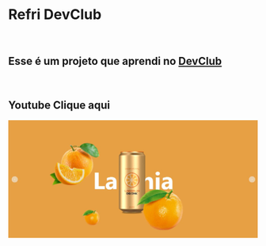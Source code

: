 <h1>Refri DevClub</h1>
<br>
<h2>Esse é um projeto que aprendi no <a href="https://rodolfomori.com.br/devclub">DevClub</a></h2>
<br>
<h2>Youtube <a herf="https://www.youtube.com/watch?v=QLbrpjfltFs&list=PLsFVybaG4mOBmLZH65Z5HbR0FieLJJ1_r">Clique aqui</a></h2>
<img src="https://github.com/DennisDev2911/REFRI-DEVCLUB/blob/main/img/REFRI%20DEVCLUB.JPG?raw=true" /><a href="https://www.youtube.com/watch?v=QLbrpjfltFs&list=PLsFVybaG4mOBmLZH65Z5HbR0FieLJJ1_r"></a>
